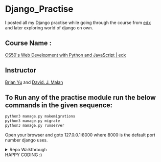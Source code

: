 # Django_Practise
I posted all my Django practise while going through the course from [edx](https://edx.org) and later exploring world of django on own. 

## Course Name :
[CS50's Web Development with Python and JavaScript | edx](https://www.edx.org/course/cs50s-web-programming-with-python-and-javascript)
## Instructor
[Brian Yu](https://www.edx.org/bio/brian-yu) and [David. J. Malan](https://www.edx.org/bio/david-j-malan)
     
## To Run any of the practise module run the below commands in the given sequence:
```python
python3 manage.py makemigrations
python3 manage.py migrate
python3 manage.py runserver
```
Open your browser and goto 127.0.0.1:8000 where 8000 is the default port number django uses.

<details>
<summary>Repo Walkthrough</summary>
 
 - practise0 : Hello world in Django i.e rendering returning HTML response from views.
 - practise1 : Rendering returning HTML file from templates and using models/DB in Django.
 - practise2 : Renderin multiple HTML templtes and Linking them to each other.
 - practise3 : Intro to Django version of jinja2 i.e Django Template Language (DTL) and Loading Static files like css and js.
 - practise4 : Form in Django (Typical way).
 - practise5 : Form in Django (Django Forms Way).
 - practise6 : Handeling media files in Django.
 - practise7 : Introduction to Class Based View in Django.
 - practise8 : User Registration and individual content management.
 - practise9 : Social authentication integrated in project (google authentication) [Referred Blog](https://medium.com/@whizzoe/in-5-mins-set-up-google-login-to-sign-up-users-on-django-e71d5c38f5d5)
 
</details>
HAPPY CODING :)
